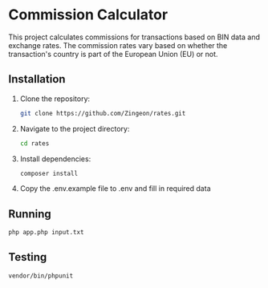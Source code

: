 # Commission Calculator
This project calculates commissions for transactions based on BIN data and exchange rates. The commission rates vary based on whether the transaction's country is part of the European Union (EU) or not.

## Installation
1. Clone the repository:
   ```sh
   git clone https://github.com/Zingeon/rates.git
   ```

2. Navigate to the project directory:
   ```sh
   cd rates
   ```

3. Install dependencies:
   ```sh
   composer install
   ```

4. Copy the .env.example file to .env and fill in required data

## Running
   ```sh
   php app.php input.txt
```

## Testing
   ```sh
   vendor/bin/phpunit
```
